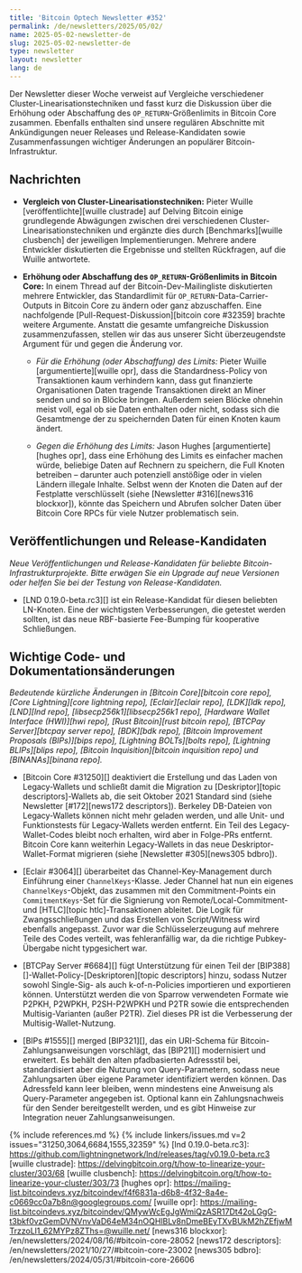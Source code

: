 ```yaml
---
title: 'Bitcoin Optech Newsletter #352'
permalink: /de/newsletters/2025/05/02/
name: 2025-05-02-newsletter-de
slug: 2025-05-02-newsletter-de
type: newsletter
layout: newsletter
lang: de
---
```

Der Newsletter dieser Woche verweist auf Vergleiche verschiedener Cluster-Linearisationstechniken und fasst kurz die Diskussion über die Erhöhung oder Abschaffung des `OP_RETURN`-Größenlimits in Bitcoin Core zusammen. Ebenfalls enthalten sind unsere regulären Abschnitte mit Ankündigungen neuer Releases und Release-Kandidaten sowie Zusammenfassungen wichtiger Änderungen an populärer Bitcoin-Infrastruktur.

## Nachrichten

- **Vergleich von Cluster-Linearisationstechniken:**
  Pieter Wuille [veröffentlichte][wuille clustrade] auf Delving Bitcoin einige grundlegende Abwägungen zwischen drei verschiedenen Cluster-Linearisationstechniken und ergänzte dies durch [Benchmarks][wuille clusbench] der jeweiligen Implementierungen. Mehrere andere Entwickler diskutierten die Ergebnisse und stellten Rückfragen, auf die Wuille antwortete.

- **Erhöhung oder Abschaffung des `OP_RETURN`-Größenlimits in Bitcoin Core:**
  In einem Thread auf der Bitcoin-Dev-Mailingliste diskutierten mehrere Entwickler, das Standardlimit für `OP_RETURN`-Data-Carrier-Outputs in Bitcoin Core zu ändern oder ganz abzuschaffen. Eine nachfolgende [Pull-Request-Diskussion][bitcoin core #32359] brachte weitere Argumente. Anstatt die gesamte umfangreiche Diskussion zusammenzufassen, stellen wir das aus unserer Sicht überzeugendste Argument für und gegen die Änderung vor.

  - *Für die Erhöhung (oder Abschaffung) des Limits:*
    Pieter Wuille [argumentierte][wuille opr], dass die Standardness-Policy von Transaktionen kaum verhindern kann, dass gut finanzierte Organisationen Daten tragende Transaktionen direkt an Miner senden und so in Blöcke bringen. Außerdem seien Blöcke ohnehin meist voll, egal ob sie Daten enthalten oder nicht, sodass sich die Gesamtmenge der zu speichernden Daten für einen Knoten kaum ändert.

  - *Gegen die Erhöhung des Limits:*
    Jason Hughes [argumentierte][hughes opr], dass eine Erhöhung des Limits es einfacher machen würde, beliebige Daten auf Rechnern zu speichern, die Full Knoten betreiben – darunter auch potenziell anstößige oder in vielen Ländern illegale Inhalte. Selbst wenn der Knoten die Daten auf der Festplatte verschlüsselt (siehe [Newsletter #316][news316 blockxor]), könnte das Speichern und Abrufen solcher Daten über Bitcoin Core RPCs für viele Nutzer problematisch sein.


## Veröffentlichungen und Release-Kandidaten

_Neue Veröffentlichungen und Release-Kandidaten für beliebte Bitcoin-Infrastrukturprojekte. Bitte erwägen Sie ein Upgrade auf neue Versionen oder helfen Sie bei der Testung von Release-Kandidaten._

- [LND 0.19.0-beta.rc3][] ist ein Release-Kandidat für diesen beliebten LN-Knoten. Eine der wichtigsten Verbesserungen, die getestet werden sollten, ist das neue RBF-basierte Fee-Bumping für kooperative Schließungen.

## Wichtige Code- und Dokumentationsänderungen

_Bedeutende kürzliche Änderungen in [Bitcoin Core][bitcoin core repo], [Core Lightning][core lightning repo], [Eclair][eclair repo], [LDK][ldk repo], [LND][lnd repo], [libsecp256k1][libsecp256k1 repo], [Hardware Wallet Interface (HWI)][hwi repo], [Rust Bitcoin][rust bitcoin repo], [BTCPay Server][btcpay server repo], [BDK][bdk repo], [Bitcoin Improvement Proposals (BIPs)][bips repo], [Lightning BOLTs][bolts repo], [Lightning BLIPs][blips repo], [Bitcoin Inquisition][bitcoin inquisition repo] und [BINANAs][binana repo]._

- [Bitcoin Core #31250][] deaktiviert die Erstellung und das Laden von Legacy-Wallets und schließt damit die Migration zu [Deskriptor][topic descriptors]-Wallets ab, die seit Oktober 2021 Standard sind (siehe Newsletter [#172][news172 descriptors]). Berkeley DB-Dateien von Legacy-Wallets können nicht mehr geladen werden, und alle Unit- und Funktionstests für Legacy-Wallets werden entfernt. Ein Teil des Legacy-Wallet-Codes bleibt noch erhalten, wird aber in Folge-PRs entfernt. Bitcoin Core kann weiterhin Legacy-Wallets in das neue Deskriptor-Wallet-Format migrieren (siehe [Newsletter #305][news305 bdbro]).

- [Eclair #3064][] überarbeitet das Channel-Key-Management durch Einführung einer `ChannelKeys`-Klasse. Jeder Channel hat nun ein eigenes `ChannelKeys`-Objekt, das zusammen mit den Commitment-Points ein `CommitmentKeys`-Set für die Signierung von Remote/Local-Commitment- und [HTLC][topic htlc]-Transaktionen ableitet. Die Logik für Zwangsschließungen und das Erstellen von Script/Witness wird ebenfalls angepasst. Zuvor war die Schlüsselerzeugung auf mehrere Teile des Codes verteilt, was fehleranfällig war, da die richtige Pubkey-Übergabe nicht typgesichert war.

- [BTCPay Server #6684][] fügt Unterstützung für einen Teil der [BIP388][]-Wallet-Policy-[Deskriptoren][topic descriptors] hinzu, sodass Nutzer sowohl Single-Sig- als auch k-of-n-Policies importieren und exportieren können. Unterstützt werden die von Sparrow verwendeten Formate wie P2PKH, P2WPKH, P2SH-P2WPKH und P2TR sowie die entsprechenden Multisig-Varianten (außer P2TR). Ziel dieses PR ist die Verbesserung der Multisig-Wallet-Nutzung.

- [BIPs #1555][] merged [BIP321][], das ein URI-Schema für Bitcoin-Zahlungsanweisungen vorschlägt, das [BIP21][] modernisiert und erweitert. Es behält den alten pfadbasierten Adressstil bei, standardisiert aber die Nutzung von Query-Parametern, sodass neue Zahlungsarten über eigene Parameter identifiziert werden können. Das Adressfeld kann leer bleiben, wenn mindestens eine Anweisung als Query-Parameter angegeben ist. Optional kann ein Zahlungsnachweis für den Sender bereitgestellt werden, und es gibt Hinweise zur Integration neuer Zahlungsanweisungen.

{% include references.md %}
{% include linkers/issues.md v=2 issues="31250,3064,6684,1555,32359" %}
[lnd 0.19.0-beta.rc3]: https://github.com/lightningnetwork/lnd/releases/tag/v0.19.0-beta.rc3
[wuille clustrade]: https://delvingbitcoin.org/t/how-to-linearize-your-cluster/303/68
[wuille clusbench]: https://delvingbitcoin.org/t/how-to-linearize-your-cluster/303/73
[hughes opr]: https://mailing-list.bitcoindevs.xyz/bitcoindev/f4f6831a-d6b8-4f32-8a4e-c0669cc0a7b8n@googlegroups.com/
[wuille opr]: https://mailing-list.bitcoindevs.xyz/bitcoindev/QMywWcEgJgWmiQzASR17Dt42oLGgG-t3bkf0vzGemDVNVnvVaD64eM34nOQHlBLv8nDmeBEyTXvBUkM2hZEfjwMTrzzoLl1_62MYPz8ZThs=@wuille.net/
[news316 blockxor]: /en/newsletters/2024/08/16/#bitcoin-core-28052
[news172 descriptors]: /en/newsletters/2021/10/27/#bitcoin-core-23002
[news305 bdbro]: /en/newsletters/2024/05/31/#bitcoin-core-26606
